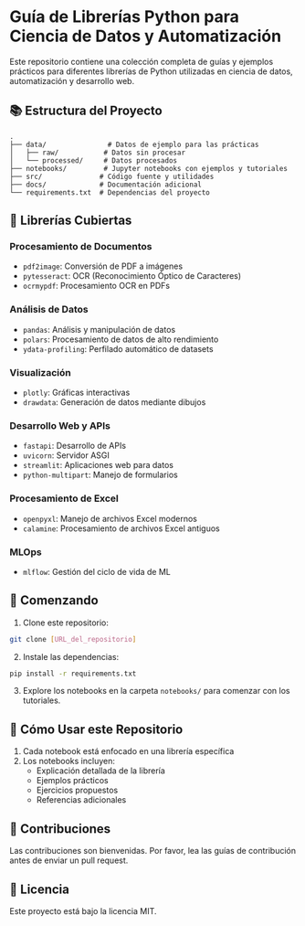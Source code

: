 # Guía de Librerías Python para Ciencia de Datos y Automatización

Este repositorio contiene una colección completa de guías y ejemplos prácticos para diferentes librerías de Python utilizadas en ciencia de datos, automatización y desarrollo web.

## 📚 Estructura del Proyecto

```
.
├── data/               # Datos de ejemplo para las prácticas
│   ├── raw/           # Datos sin procesar
│   └── processed/     # Datos procesados
├── notebooks/         # Jupyter notebooks con ejemplos y tutoriales
├── src/              # Código fuente y utilidades
├── docs/             # Documentación adicional
└── requirements.txt  # Dependencias del proyecto
```

## 🔧 Librerías Cubiertas

### Procesamiento de Documentos
- `pdf2image`: Conversión de PDF a imágenes
- `pytesseract`: OCR (Reconocimiento Óptico de Caracteres)
- `ocrmypdf`: Procesamiento OCR en PDFs

### Análisis de Datos
- `pandas`: Análisis y manipulación de datos
- `polars`: Procesamiento de datos de alto rendimiento
- `ydata-profiling`: Perfilado automático de datasets

### Visualización
- `plotly`: Gráficas interactivas
- `drawdata`: Generación de datos mediante dibujos

### Desarrollo Web y APIs
- `fastapi`: Desarrollo de APIs
- `uvicorn`: Servidor ASGI
- `streamlit`: Aplicaciones web para datos
- `python-multipart`: Manejo de formularios

### Procesamiento de Excel
- `openpyxl`: Manejo de archivos Excel modernos
- `calamine`: Procesamiento de archivos Excel antiguos

### MLOps
- `mlflow`: Gestión del ciclo de vida de ML

## 🚀 Comenzando

1. Clone este repositorio:
```bash
git clone [URL_del_repositorio]
```

2. Instale las dependencias:
```bash
pip install -r requirements.txt
```

3. Explore los notebooks en la carpeta `notebooks/` para comenzar con los tutoriales.

## 📖 Cómo Usar este Repositorio

1. Cada notebook está enfocado en una librería específica
2. Los notebooks incluyen:
   - Explicación detallada de la librería
   - Ejemplos prácticos
   - Ejercicios propuestos
   - Referencias adicionales

## 🤝 Contribuciones

Las contribuciones son bienvenidas. Por favor, lea las guías de contribución antes de enviar un pull request.

## 📝 Licencia

Este proyecto está bajo la licencia MIT. 